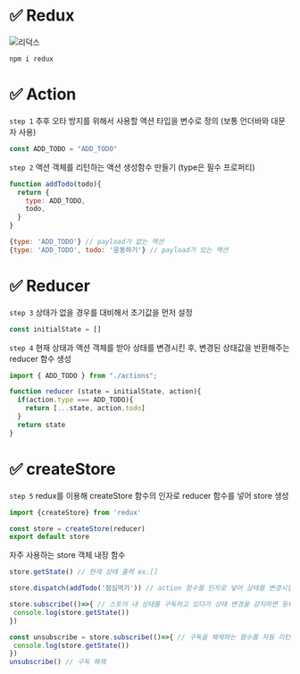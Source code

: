 # ✅ Redux

![리덕스](https://miro.medium.com/max/724/0*Xr19JdGptaWdGKFe.gif)

```
npm i redux
```
# ✅ Action
`step 1` 추후 오타 방지를 위해서 사용할 액션 타입을 변수로 정의 (보통 언더바와 대문자 사용)
```js
const ADD_TODO = "ADD_TODO"
```
`step 2` 액션 객체를 리턴하는 액션 생성함수 만들기 (type은 필수 프로퍼티)
```js
function addTodo(todo){
  return {
    type: ADD_TODO,
    todo,
  }
}
```
```js
{type: 'ADD_TODO'} // payload가 없는 액션
{type: 'ADD_TODO', todo: '운동하기'} // payload가 있는 액션
```

# ✅ Reducer
`step 3` 상태가 없을 경우를 대비해서 초기값을 먼저 설정
```js
const initialState = []
```
`step 4` 현재 상태과 액션 객체를 받아 상태를 변경시킨 후, 변경된 상태값을 반환해주는 reducer 함수 생성  
```js
import { ADD_TODO } from "./actions";

function reducer (state = initialState, action){
  if(action.type === ADD_TODO){
    return [...state, action.todo]
  }
  return state
}
```

# ✅ createStore
`step 5` redux를 이용해 createStore 함수의 인자로 reducer 함수를 넣어 store 생성
```js
import {createStore} from 'redux'

const store = createStore(reducer)
export default store
```
자주 사용하는 store 객체 내장 함수
```js
store.getState() // 현재 상태 출력 ex.[]
```
```js
store.dispatch(addTodo('점심먹기')) // action 함수를 인자로 넣어 상태를 변경시킴
```
```js
store.subscribe(()=>{ // 스토어 내 상태를 구독하고 있다가 상태 변경을 감지하면 등록된 함수를 호출 시킴
 console.log(store.getState())
})  
```
```js
const unsubscribe = store.subscribe(()=>{ // 구독을 해제하는 함수를 자동 리턴하므로, 변수로 받아 활용할 수 있다.
 console.log(store.getState())
})  
unsubscribe() // 구독 해제
```
